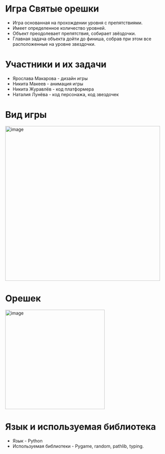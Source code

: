 # Игра Святые орешки
 - Игра основанная на прохождении уровня с препятствиями. 
 - Имеет определенное количество уровней. 
 - Объект преодолевает препятствия, собирает звёздочки. 
 - Главная задача объекта дойти до финиша, собрав  при этом все расположенные на уровне звездочки. 

# Участники и их задачи 
 - Ярослава Макарова - дизайн игры
 - Никита Макеев - анимация игры
 - Никита Журавлёв - код платформера
 - Наталия Лунёва - код персонажа, код звездочек

# Вид игры
<img width="492" alt="image" src="https://user-images.githubusercontent.com/131642251/234784365-3ec3b516-ca3a-4276-abd9-4ae1b0f222ed.png">

# Орешек 
<img width="316" alt="image" src="https://user-images.githubusercontent.com/131642251/236786879-4f2ea147-1320-4937-ae96-d9780e714510.png">

# Язык и используемая библиотека 
  - Язык - Python
  - Используемая библиотеки - Pygame, random, pathlib, typing.
